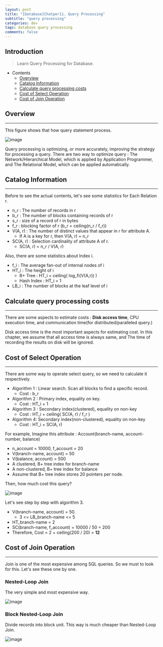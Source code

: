 ```yaml
---
layout: post
title: "[Database]Chatper11. Query Processing"
subtitle: "query processing"
categories: dev
tags: database query processing
comments: false
---
```


## Introduction
> Learn Query Processing for Database.

- Contents
	- [Overview](#overview)
	- [Catalog Information](#catalog-information)
	- [Calculate query processing costs](#calculate-query-processing-costs)
	- [Cost of Select Operation](#cost-of-select-operation)
	- [Cost of Join Operation](#cost-of-join-operation)
  
## Overview
---
This figure shows that how query statement process.

![image](https://github.com/yeosu623/yeosu623.github.io/assets/72304945/15bd973e-b201-412b-833f-80cfffd4edd6)

Query processing is optimizing, or more accurately, improving the strategy for processing a query. There are two way to optimize query : The Network/Hierarchical Model, which is applied by Application Programmer, and The Relational Model, which can be applied automatically.



## Catalog Information
---
Before to see the actual contents, let's see some statistics for Each Relation r.

- n_r : The number of records in r
- b_r : The number of blocks containing records of r
- s_r : size of a record of r in bytes
- f_r : blocking factor of r (b_r = ceiling(n_r / f_r))
- V(A, r) : The number of distinct values that appear in r for attribute A.
  - If A is a key for r, then V(A, r) = n_r
- SC(A, r) : Selection cardinality of attribute A of r. 
  - SC(A, r) = n_r / V(A, r)

Also, there are some statistics about Index i.

- f_i : The average fan-out of internal nodes of i
- HT_i : The height of i
  - B+ Tree : HT_i = ceiling( log_fi(V(A,r)) )
  - Hash Index : HT_i = 1
- LB_i : The number of  blocks at the leaf level of i



## Calculate query processing costs
---
There are some aspects to estimate costs : **Disk access time**, CPU execution time, and communication time(for distributed/paralleled query.)

Disk access time is the most important aspects for estimating cost. In this chapter, we assume that all access time is always same, and The time of recording the results on disk will be ignored.



## Cost of Select Operation
---
There are some way to operate select query, so we need to calculate it respectively.

- Algorithm 1 : Linear search. Scan all blocks to find a specific record.
  - Cost : b_r
- Algorithm 2 : Primary index, equality on key.
  - Cost : HT_i + 1
- Algorithm 3 : Secondary index(clustered), equality on non-key
  - Cost : HT_i + ceiling( SC(A, r) / f_r )
- Algorithm 4: Secondary index(non-clustered), equality on non-key
  - Cost : HT_i + SC(A, r)

For example, Imagine this attribute : Account(branch-name, account-number, balance)

- n_account = 10000, f_account = 20
- V(branch-name, account) = 50
- V(balance, account) = 500
- A clustered, B+ tree index for branch-name
- A non-clustered, B+ tree index for balance
- Assume that B+ tree index stores 20 pointers per node.

Then, how much cost this query? 

![image](https://github.com/yeosu623/yeosu623.github.io/assets/72304945/6f686725-893e-4265-8efd-ea1df105beee)

Let's see step by step with algorithm 3.

- V(branch-name, account) = 50.
  - 3 <= LB_branch-name <= 5
- HT_branch-name = 2
- SC(branch-name, f_account) = 10000 / 50 = 200
- Therefore, Cost = 2 + ceiling(200 / 20) = **12**



## Cost of Join Operation
---
Join is one of the most expensive among SQL queries. So we must to look for this. Let's see these one by one.



### Nested-Loop Join

The very simple and most expensive way.

![image](https://github.com/yeosu623/yeosu623.github.io/assets/72304945/132056ca-6695-46c3-9688-249d07bbdb88)



### Block Nested-Loop Join

Divide records into block unit. This way is much cheaper than Nested-Loop Join.

![image](https://github.com/yeosu623/yeosu623.github.io/assets/72304945/788a09e1-437d-4d4d-96a1-a719094cdbdf)






